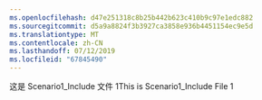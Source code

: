 ```yaml
---
ms.openlocfilehash: d47e251318c8b25b442b623c410b9c97e1edc882
ms.sourcegitcommit: d5a9a8824f3b3927ca3858e936b4451154ec9e5d
ms.translationtype: MT
ms.contentlocale: zh-CN
ms.lasthandoff: 07/12/2019
ms.locfileid: "67845490"
---
```

<span data-ttu-id="ef8b6-101">这是 Scenario1_Include 文件 1</span><span class="sxs-lookup"><span data-stu-id="ef8b6-101">This is Scenario1_Include File 1</span></span>
